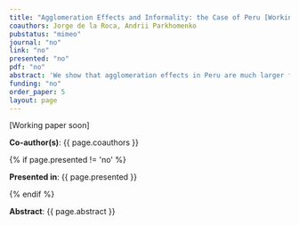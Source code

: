 ```yaml
---
title: "Agglomeration Effects and Informality: the Case of Peru [Working paper soon]"
coauthors: Jorge de la Roca, Andrii Parkhomenko
pubstatus: "mimeo"
journal: "no"
link: "no"
presented: "no"
pdf: "no"
abstract: 'We show that agglomeration effects in Peru are much larger for informal sector workers than for formal ones. This finding is not in line with the strong complementarity observed in developed countries between skills (i.e., formal sector workers) and city size. We conjecture that formal workers have a limited choice set of cities and locate in a few big cities. Small and medium cities do not have the amenities and quality of services that formal workers demand and, hence, they need to be compensated with higher earnings to move there. We model the services that formal workers demand as a non-tradable good that requires some fixed production cost (e.g., building a theater, museum, private school). The relatively few formal workers who live in small and medium cities cannot cover the fixed costs and demand higher compensation due to the lack of adequate services. In equilibrium, most formal workers decide to locate in a few big cities, and given this concentration, wages adjust downwards.'
funding: "no"
order_paper: 5
layout: page
---
```

<p>[Working paper soon] </p>

<p><b>Co-author(s)</b>: {{ page.coauthors }} </p>

{% if page.presented != 'no' %}
<p><b>Presented in</b>: {{ page.presented }} </p>
{% endif %}

<div class ="text"><p><b>Abstract</b>: {{ page.abstract }} </p></div>
